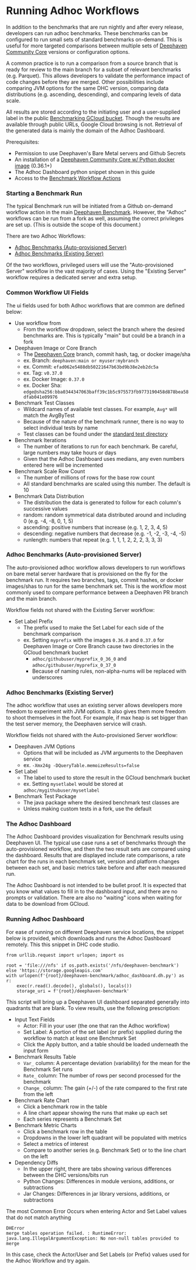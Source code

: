# Running Adhoc Workflows

In addition to the benchmarks that are run nightly and after every release, developers can run adhoc benchmarks. These benchmarks can be configured to run small sets of standard benchmarks on-demand. This is useful for more targeted comparisons between multiple sets of [Deephaven Community Core](https://deephaven.io/community/) versions or configuration options.

A common practice is to run a comparison from a source branch that is ready for review to the main branch for a subset of relevant benchmarks (e.g. Parquet). This allows developers to validate the performance impact of code changes before they are merged. Other possibilities include comparing JVM options for the same DHC version, comparing data distributions (e.g. ascending, descending), and comparing levels of data scale.

All results are stored according to the initiating user and a user-supplied label in the public [Benchmarking GCloud bucket](https://console.cloud.google.com/storage/browser/deephaven-benchmark). Though the results are available through public URLs, Google Cloud browsing is not. Retrieval of the generated data is mainly the domain of the Adhoc Dashboard.

Prerequisites:
- Permission to use Deephaven's Bare Metal servers and Github Secrets
- An installation of a [Deephaven Community Core w/ Python docker image](https://deephaven.io/core/docs/getting-started/docker-install/) (0.36.1+)
- The Adhoc Dashboard python snippet shown in this guide
- Access to the [Benchmark Workflow Actions](https://github.com/deephaven/benchmark/actions)

### Starting a Benchmark Run

The typical Benchmark run will be initiated from a Github on-demand workflow action in the main [Deephaven Benchmark](https://github.com/deephaven/benchmark/actions). However, the "Adhoc" workflows can be run from a fork as well, assuming the correct privileges are set up. (This is outside the scope of this document.)

There are two Adhoc Workflows:
- [Adhoc Benchmarks (Auto-provisioned Server)](https://github.com/deephaven/benchmark/actions/workflows/adhoc-auto-remote-benchmarks.yml)
- [Adhoc Benchmarks (Existing Server) ](https://github.com/deephaven/benchmark/actions/workflows/adhoc-exist-remote-benchmarks.yml)

Of the two workflows, privileged users will use the "Auto-provisioned Server" workflow in the vast majority of cases. Using the "Existing Server" workflow requires a dedicated server and extra setup.

### Common Workflow UI Fields

The ui fields used for both Adhoc workflows that are common are defined below:
- Use workflow from
  - From the workflow dropdown, select the branch where the desired benchmarks are. This is typically "main" but could be a branch in a fork
- Deephaven Image or Core Branch
  - The [Deephaven Core](https://github.com/deephaven/deephaven-core) branch, commit hash, tag, or docker image/sha
  - ex. Branch: `deephaven:main or myuser:mybranch`
  - ex. Commit: `efad062e5488db50221647b63bd9b38e2eb2dc5a`
  - ex. Tag: `v0.37.0`
  - ex. Docker Image: `0.37.0`
  - ex. Docker Sha: `edge@sha256:bba0344347063baff39c1b5c975573fb9773190458d878bea58dfab041e09976`
- Benchmark Test Classes
  - Wildcard names of available test classes. For example, `Avg*` will match the AvgByTest
  - Because of the nature of the benchmark runner, there is no way to select individual tests by name
  - Test classes can be found under the [standard test directory](https://github.com/deephaven/benchmark/tree/main/src/it/java/io/deephaven/benchmark/tests/standard)
- Benchmark Iterations
  - The number of iterations to run for each benchmark. Be careful, large numbers may take hours or days
  - Given that the Adhoc Dashboard uses medians, any even numbers entered here will be incremented
- Benchmark Scale Row Count
  - The number of millions of rows for the base row count
  - All standard benchmarks are scaled using this number. The default is 10
- Benchmark Data Distribution
  - The distribution the data is generated to follow for each column's successive values
  - random: random symmetrical data distributed around and including 0 (e.g. -4, -8, 0, 1, 5)
  - ascending: positive numbers that increase (e.g. 1, 2, 3, 4, 5)
  - descending: negative numbers that decrease (e.g. -1, -2, -3, -4, -5)
  - runlength: numbers that repeat (e.g. 1, 1, 1, 2, 2, 2, 3, 3, 3)

### Adhoc Benchmarks (Auto-provisioned Server)

The auto-provisioned adhoc workflow allows developers to run workflows on bare metal server hardware that is provisioned on the fly for the benchmark run. It requires two branches, tags, commit hashes, or docker images/shas to run for the same benchmark set. This is the workflow most commonly used to compare performance between a Deephaven PR branch and the main branch.

Workflow fields not shared with the Existing Server workflow:
- Set Label Prefix
  - The prefix used to make the Set Label for each side of the benchmark comparison
  - ex. Setting `myprefix` with the images `0.36.0` and `0.37.0` for Deephaven Image or Core Branch cause two directories in the GCloud benchmark bucket
    - `adhoc/githubuser/myprefix_0_36_0` and `adhoc/githubuser/myprefix_0_37_0`
    - Because of naming rules, non-alpha-nums will be replaced with underscores

### Adhoc Benchmarks (Existing Server)

The adhoc workflow that uses an existing server allows developers more freedom to experiment with JVM options. It also gives them more freedom to shoot themselves in the foot. For example, if max heap is set bigger than the test server memory, the Deephaven service will crash.

Workflow fields not shared with the Auto-provisioned Server workflow:
- Deephaven JVM Options
  - Options that will be included as JVM arguments to the Deephaven service
  - ex. `-Xmx24g -DQueryTable.memoizeResults=false`
- Set Label
  - The label to used to store the result in the GCloud benchmark bucket
  - ex. Setting `mysetlabel` would be stored at `adhoc/mygithubuser/mysetlabel`
- Benchmark Test Package
  - The java package where the desired benchmark test classes are
  - Unless making custom tests in a fork, use the default
  
### The Adhoc Dashboard

The Adhoc Dashboard provides visualization for Benchmark results using Deephaven UI. The typical use case runs a set of benchmarks through the auto-provisioned workflow, and then the two result sets are compared using the dashboard. Results that are displayed include rate comparisons, a rate chart for the runs in each benchmark set, version and platform changes between each set, and basic metrics take before and after each measured run. 

The Adhoc Dashboard is not intended to be bullet proof. It is expected that you know what values to fill in to the dashboard input, and there are no prompts or validation. There are also no "waiting" icons when waiting for data to be download from GCloud.

### Running Adhoc Dashboard

For ease of running on different Deephaven service locations, the snippet below is provided, which downloads and runs the Adhoc Dashboard remotely. This this snippet in DHC code studio.
```
from urllib.request import urlopen; import os

root = 'file:///nfs' if os.path.exists('/nfs/deephaven-benchmark') else 'https://storage.googleapis.com'
with urlopen(f'{root}/deephaven-benchmark/adhoc_dashboard.dh.py') as r:
    exec(r.read().decode(), globals(), locals())
    storage_uri = f'{root}/deephaven-benchmark'
```
This script will bring up a Deephaven UI dashboard separated generally into quadrants that are blank. To view results, use the following prescription:
- Input Text Fields
  - Actor: Fill in your user (the one that ran the Adhoc workflow)
  - Set Label: A portion of the set label (or prefix) supplied during the workflow to match at least one Benchmark Set
  - Click the Apply button, and a table should be loaded underneath the input form
- Benchmark Results Table
  - `Var_` column: A percentage deviation (variability) for the mean for the Benchmark Set runs
  - `Rate_` column: The number of rows per second processed for the benchmark
  - `Change_` column: The gain (+/-) of the rate compared to the first rate from the left
- Benchmark Rate Chart
  - Click a benchmark row in the table
  - A line chart appear showing the runs that make up each set
  - Each series represents a Benchmark Set
- Benchmark Metric Charts
  - Click a benchmark row in the table
  - Dropdowns in the lower left quadrant will be populated with metrics
  - Select a metrics of interest
  - Compare to another series (e.g. Benchmark Set) or to the line chart on the left
- Dependency Diffs
  - In the upper right, there are tabs showing various differences between the DHC versions/bits run
  - Python Changes: Differences in module versions, additions, or subtractions
  - Jar Changes: Differences in jar library versions, additions, or subtractions

The most Common Error Occurs when entering Actor and Set Label values that do not match anything
```
DHError
merge tables operation failed. : RuntimeError: java.lang.IllegalArgumentException: No non-null tables provided to merge
```
In this case, check the Actor/User and Set Labels (or Prefix) values used for the Adhoc Workflow and try again.
